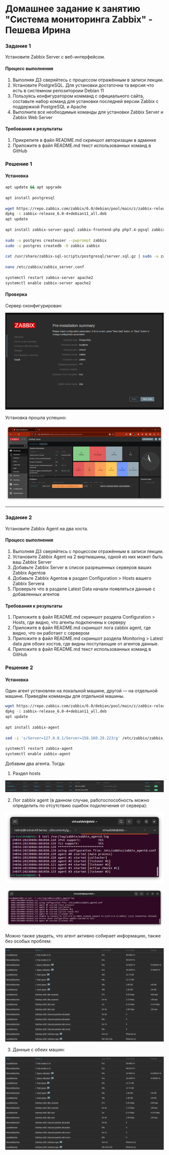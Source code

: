 # Домашнее задание к занятию "Система мониторинга Zabbix" - Пешева Ирина


### Задание 1
Установите Zabbix Server с веб-интерфейсом.

#### Процесс выполнения
1. Выполняя ДЗ сверяйтесь с процессом отражённым в записи лекции.
2. Установите PostgreSQL. Для установки достаточна та версия что есть в системном репозитороии Debian 11
3. Пользуясь конфигуратором комманд с официального сайта, составьте набор команд для установки последней версии Zabbix с поддержкой PostgreSQL и Apache
4. Выполните все необходимые команды для установки Zabbix Server и Zabbix Web Server

#### Требования к результаты 
1. Прикрепите в файл README.md скриншот авторизации в админке
2. Приложите в файл README.md текст использованных команд в GitHub
### Решение 1
#### Установка

```bash
apt update && apt upgrade

apt install postgresql

wget https://repo.zabbix.com/zabbix/6.0/debian/pool/main/z/zabbix-release/zabbix-release_6.0-4+debian11_all.deb
dpkg -i zabbix-release_6.0-4+debian11_all.deb
apt update

apt install zabbix-server-pgsql zabbix-frontend-php php7.4-pgsql zabbix-apache-conf zabbix-sql-scripts

sudo -u postgres createuser --pwprompt zabbix
sudo -u postgres createdb -O zabbix zabbix 

cat /usr/share/zabbix-sql-scripts/postgresql/server.sql.gz | sudo -u zabbix psql zabbix

nano /etc/zabbix/zabbix_server.conf

systemctl restart zabbix-server apache2
systemctl enable zabbix-server apache2
```
#### Проверка

Сервер сконфигурирован:

![Alt text](img/1.png)

Установка прошла успешно:

![Alt text](img/2.png)



---
### Задание 2
Установите Zabbix Agent на два хоста.

#### Процесс выполнения
1. Выполняя ДЗ сверяйтесь с процессом отражённым в записи лекции.
2. Установите Zabbix Agent на 2 виртмашины, одной из них может быть ваш Zabbix Server
3. Добавьте Zabbix Server в список разрешенных серверов ваших Zabbix Agentов
4. Добавьте Zabbix Agentов в раздел Configuration > Hosts вашего Zabbix Servera
5. Проверьте что в разделе Latest Data начали появляться данные с добавленных агентов

#### Требования к результаты 
1. Приложите в файл README.md скриншот раздела Configuration > Hosts, где видно, что агенты подключены к серверу
2. Приложите в файл README.md скриншот лога zabbix agent, где видно, что он работает с сервером
3. Приложите в файл README.md скриншот раздела Monitoring > Latest data для обоих хостов, где видны поступающие от агентов данные.
4. Приложите в файл README.md текст использованных команд в GitHub
### Решение 2

#### Установка
Один агент установлен на локальной машине, другой — на отдельной машине. Приведём комманды для отдельной машины.

```bash
wget https://repo.zabbix.com/zabbix/6.0/debian/pool/main/z/zabbix-release/zabbix-release_6.0-4+debian11_all.deb
dpkg -i zabbix-release_6.0-4+debian11_all.deb
apt update 

apt install zabbix-agent

sed -i 's/Server=127.0.0.1/Server=158.160.29.223/g' /etc/zabbix/zabbix_agentd.conf

systemctl restart zabbix-agent
systemctl enable zabbix-agent
```
Добавим два агента. Тогда:

1. Раздел hosts

![Alt text](img/3.png)

2. Лог zabbix agent (в данном случае, работоспособность можно определить по отсутствию ошибок подключения от сервера):

![Alt text](img/4.png)

![Alt text](img/5.png)

Можно также увидеть, что агент активно собирает информацию, также без особых проблем:

![Alt text](img/7.png)

3. Данные с обеих машин:

![Alt text](img/6.png)




